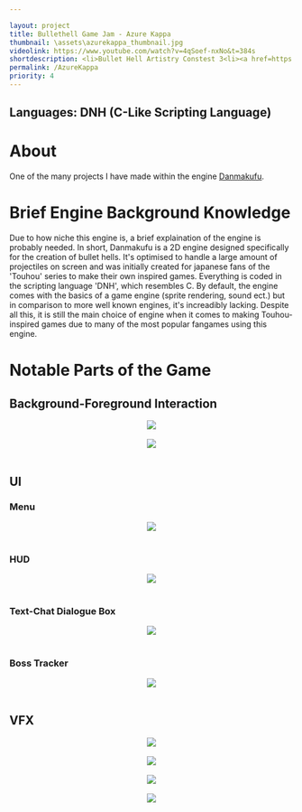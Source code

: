 ```yaml
---

layout: project
title: Bullethell Game Jam - Azure Kappa
thumbnail: \assets\azurekappa_thumbnail.jpg
videolink: https://www.youtube.com/watch?v=4qSoef-nxNo&t=384s
shortdescription: <li>Bullet Hell Artistry Constest 3<li><a href=https://en.touhouwiki.net/wiki/Touhou_Danmakufu>Danmakufu</a> single boss fight game<li>1 month development
permalink: /AzureKappa
priority: 4
---
```

<h2>Languages: DNH (C-Like Scripting Language)</h2>
<h1>About</h1>
One of the many projects I have made within the engine <a href="https://en.touhouwiki.net/wiki/Touhou_Danmakufu">Danmakufu</a>. 

<h1>Brief Engine Background Knowledge</h1>
Due to how niche this engine is, a brief explaination of the engine is probably needed. In short, Danmakufu is a 2D engine designed specifically for the creation of bullet hells. It's optimised to handle a large amount of projectiles on screen and was initially created for japanese fans of the 'Touhou' series to make their own inspired games. Everything is coded in the scripting language 'DNH', which resembles C. By default, the engine comes with the basics of a game engine (sprite rendering, sound ect.) but in comparison to more well known engines, it's increadibly lacking. Despite all this, it is still the main choice of engine when it comes to making Touhou-inspired games due to many of the most popular fangames using this engine.

<h1>Notable Parts of the Game</h1>

<h2>Background-Foreground Interaction</h2>
<center><img src="assets/azurekappa_tesla1.gif"><br></center><br>
<center><img src="assets/azurekappa_tesla2.gif"><br></center><br>
<h2>UI</h2>
<h3>Menu</h3>
<center><img src="assets/azurekappa_menu.gif"><br></center><br>
<h3>HUD</h3>
<center><img src="assets/azurekappa_ui.gif"><br></center><br>
<h3>Text-Chat Dialogue Box</h3>
<center><img src="assets/azurekappa_dialogue.gif"><br></center><br>
<h3>Boss Tracker</h3>
<center><img src="assets/azurekappa_bossmarker.gif"><br></center><br>

<h2>VFX</h2>
<center><img src="assets/azurekappa_masterspark.gif"><br></center><br>
<center><img src="assets/azurekappa_spelltransition.gif"><br></center><br>
<center><img src="assets/azurekappa_wings.gif"><br></center><br>
<center><img src="assets/azurekappa_lasers.gif"><br></center><br>
